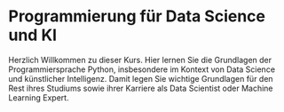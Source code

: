 # Programmierung für Data Science und KI

Herzlich Willkommen zu dieser Kurs. Hier lernen Sie die Grundlagen der Programmiersprache Python, insbesondere im Kontext von Data Science und künstlicher Intelligenz. Damit legen Sie wichtige Grundlagen für den Rest ihres Studiums sowie ihrer Karriere als Data Scientist oder Machine Learning Expert.

```{tableofcontents}
```

